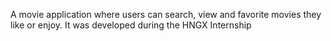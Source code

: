 A movie application where users can search, view and favorite movies they like or enjoy. It was developed during the HNGX Internship
